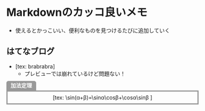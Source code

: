 # Markdownのカッコ良いメモ
- 使えるとかっこいい、便利なものを見つけるたびに追加していく

## はてなブログ
- [tex: brabrabra]
  - プレビューでは崩れているけど問題ない！

<div style="text-align: center; position: relative; margin: 2.5em 0 0 0; padding: 0.5em 1em; border: solid 3px #999999;">
<span style="position: absolute; top: -28px; left: -3px; padding: 0 10px; height: 26px; font-weight: bold; color: white; background-color: #999999; border: solid 1px #999999; border-radius: 5px 5px 0 0;">
加法定理</span>[tex:
\sin(α+β)=\sinα\cosβ+\cosα\sinβ
]</div>

